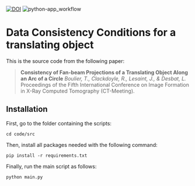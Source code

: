 
[![DOI](https://zenodo.org/badge/356943838.svg)](https://zenodo.org/badge/latestdoi/356943838)
![python-app_workflow](https://github.com/tomboulier/dcc-translation/actions/workflows/python-app.yml/badge.svg)

# Data Consistency Conditions for a translating object

This is the source code from the following paper:

> **Consistency of Fan-beam Projections of a Translating Object Along an Arc of a Circle**
> *Boulier, T., Clackdoyle, R., Lesaint, J., & Desbat, L.*
> Proceedings of the Fifth International Conference on Image Formation in X-Ray Computed Tomography (CT-Meeting).

## Installation

First, go to the folder containing the scripts:
```
cd code/src
```

Then, install all packages needed with the following command:

```
pip install -r requirements.txt
```

Finally, run the main script as follows:

```
python main.py
```
